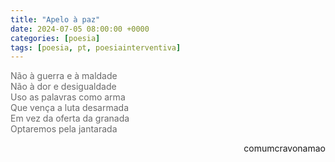 ```yaml
---
title: "Apelo à paz"
date: 2024-07-05 08:00:00 +0000
categories: [poesia]
tags: [poesia, pt, poesiainterventiva]
---
```


<div style="color:DimGrey">
Não à guerra e à maldade <br>
Não à dor e desigualdade <br>
Uso as palavras como arma <br>
Que vença a luta desarmada <br>
Em vez da oferta da granada <br>
Optaremos pela jantarada <br>
</div>
<p style="text-align:right">comumcravonamao</p>


